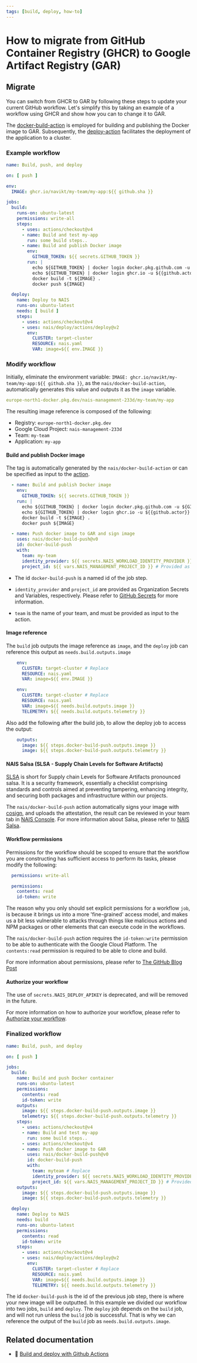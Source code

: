 ```yaml
---
tags: [build, deploy, how-to]
---
```


# How to migrate from GitHub Container Registry (GHCR) to Google Artifact Registry (GAR)

## Migrate

You can switch from GHCR to GAR by following these steps
to update your current GitHub workflow. Let's simplify this by taking an
example of a workflow using GHCR and show how you can to change it to GAR.

The [docker-build-action](https://github.com/nais/docker-build-push) is employed for building and publishing the
Docker image to GAR.
Subsequently, the [deploy-action](https://github.com/nais/deploy/tree/master/actions/deploy) facilitates the
deployment of the application to a cluster.

### Example workflow

```yaml
name: Build, push, and deploy

on: [ push ]

env:
  IMAGE: ghcr.io/navikt/my-team/my-app:${{ github.sha }}

jobs:
  build:
    runs-on: ubuntu-latest
    permissions: write-all
    steps:
      - uses: actions/checkout@v4
      - name: Build and test my-app
        run: some build steps..
      - name: Build and publish Docker image
        env:
          GITHUB_TOKEN: ${{ secrets.GITHUB_TOKEN }}
        run: |
          echo ${GITHUB_TOKEN} | docker login docker.pkg.github.com -u ${GITHUB_REPOSITORY} --password-stdin
          echo ${GITHUB_TOKEN} | docker login ghcr.io -u ${{github.actor}} --password-stdin
          docker build -t ${IMAGE} .
          docker push ${IMAGE}

  deploy:
    name: Deploy to NAIS
    runs-on: ubuntu-latest
    needs: [ build ]
    steps:
      - uses: actions/checkout@v4
      - uses: nais/deploy/actions/deploy@v2
        env:
          CLUSTER: target-cluster
          RESOURCE: nais.yaml
          VAR: image=${{ env.IMAGE }}
```

### Modify workflow

Initially, eliminate the environment variable: `IMAGE: ghcr.io/navikt/my-team/my-app:${{ github.sha }}`, as
the `nais/docker-build-action`, automatically generates this value and outputs it as the `image` variable.

```yaml
europe-north1-docker.pkg.dev/nais-management-233d/my-team/my-app
```

The resulting image reference is composed of the following:

* Registry: `europe-north1-docker.pkg.dev`
* Google Cloud Project: `nais-management-233d`
* Team: `my-team`
* Application: `my-app`

#### Build and publish Docker image

The tag is automatically generated by the `nais/docker-build-action` or can be specified as input to
the [action](https://github.com/nais/docker-build-push).

```yaml
  - name: Build and publish Docker image
    env:
      GITHUB_TOKEN: ${{ secrets.GITHUB_TOKEN }}
    run: |
      echo ${GITHUB_TOKEN} | docker login docker.pkg.github.com -u ${GITHUB_REPOSITORY} --password-stdin
      echo ${GITHUB_TOKEN} | docker login ghcr.io -u ${{github.actor}} --password-stdin
      docker build -t ${IMAGE} .
      docker push ${IMAGE}
```

```yaml
  - name: Push docker image to GAR and sign image
    uses: nais/docker-build-push@v0
    id: docker-build-push
    with:
      team: my-team
      identity_provider: ${{ secrets.NAIS_WORKLOAD_IDENTITY_PROVIDER }} # Provided as Organization Secret
      project_id: ${{ vars.NAIS_MANAGEMENT_PROJECT_ID }} # Provided as Organization Variable
```

* The id `docker-build-push` is a named id of the job step.

* `identity_provider` and `project_id` are provided as Organization Secrets and Variables, respectively. Please refer
  to [GitHub Secrets](https://docs.github.com/en/actions/reference/encrypted-secrets) for more information.

* `team` is the name of your team, and must be provided as input to the action.

#### Image reference

The `build` job outputs the image reference as `image`, and the `deploy` job can reference this output
as `needs.build.outputs.image`

```yaml
    env:
      CLUSTER: target-cluster # Replace
      RESOURCE: nais.yaml
      VAR: image=${{ env.IMAGE }}
```

```yaml
    env:
      CLUSTER: target-cluster # Replace 
      RESOURCE: nais.yaml
      VAR: image=${{ needs.build.outputs.image }}
      TELEMETRY: ${{ needs.build.outputs.telemetry }}
```

Also add the following after the build job, to allow the deploy job to access the output:

```yaml
    outputs:
      image: ${{ steps.docker-build-push.outputs.image }}
      image: ${{ steps.docker-build-push.outputs.telemetry }}
```

#### NAIS Salsa (SLSA - Supply Chain Levels for Software Artifacts)

[SLSA](https://slsa.dev/) is short for Supply chain Levels for Software Artifacts pronounced salsa.
It is a security framework, essentially a checklist comprising standards and controls aimed at preventing tampering,
enhancing integrity, and securing both packages and infrastructure within our projects.

The `nais/docker-build-push` action automatically signs your image with [cosign](https://github.com/sigstore/cosign),
and uploads the attestation, the result can be reviewed in your team tab
in [NAIS Console](https://console.<<tenant()>>.cloud.nais.io).
For more information about Salsa, please refer to [NAIS Salsa](../../services/salsa.md).

#### Workflow permissions

Permissions for the workflow should be scoped to ensure that the workflow you are constructing has sufficient access
to perform its tasks, please modify the following:

```yaml
  permissions: write-all
```

```yaml
  permissions:
    contents: read
    id-token: write
```

The reason why you only should set explicit permissions for a workflow `job`, is because it
brings us into a more 'fine-grained' access model, and makes us a bit less vulnerable to attacks through things like
malicious actions and NPM packages or other elements that can execute code in the workflows.

The `nais/docker-build-push` action requires the `id-token:write` permission to be able to
authenticate with the Google Cloud Platform. The `contents:read` permission is required to be able to clone and build.

For more information about permissions, please refer
to [The GitHub Blog Post](https://github.blog/changelog/2021-04-20-github-actions-control-permissions-for-github_token/)

#### Authorize your workflow

The use of `secrets.NAIS_DEPLOY_APIKEY` is deprecated, and will be removed in the future.

For more information on how to authorize your workflow, please refer
to [Authorize your workflow](build-and-deploy.md#authorize-your-github-repository-for-deployment).

### Finalized workflow

```yaml
name: Build, push, and deploy

on: [ push ]

jobs:
  build:
    name: Build and push Docker container
    runs-on: ubuntu-latest
    permissions:
      contents: read
      id-token: write
    outputs:
      image: ${{ steps.docker-build-push.outputs.image }}
      telemetry: ${{ steps.docker-build-push.outputs.telemetry }}
    steps:
      - uses: actions/checkout@v4
      - name: Build and test my-app
        run: some build steps..
      - uses: actions/checkout@v4
      - name: Push docker image to GAR
        uses: nais/docker-build-push@v0
        id: docker-build-push
        with:
          team: myteam # Replace
          identity_provider: ${{ secrets.NAIS_WORKLOAD_IDENTITY_PROVIDER }} # Provided as Organization Secret
          project_id: ${{ vars.NAIS_MANAGEMENT_PROJECT_ID }} # Provided as Organization Variable
    outputs:
      image: ${{ steps.docker-build-push.outputs.image }}
      image: ${{ steps.docker-build-push.outputs.telemetry }}

  deploy:
    name: Deploy to NAIS
    needs: build
    runs-on: ubuntu-latest
    permissions:
      contents: read
      id-token: write
    steps:
      - uses: actions/checkout@v4
      - uses: nais/deploy/actions/deploy@v2
        env:
          CLUSTER: target-cluster # Replace
          RESOURCE: nais.yaml
          VAR: image=${{ needs.build.outputs.image }}
          TELEMETRY: ${{ needs.build.outputs.telemetry }}
```

The id `docker-build-push` is the id of the previous job step, there is where your new image will be outputted. In this
example we divided our workflow into two jobs, `build` and `deploy`. The `deploy` job depends on the `build` job, and
will not run unless the `build` job is successful. That is why we can reference the output of the `build` job as
`needs.build.outputs.image`.

## Related documentation

- :dart: [Build and deploy with Github Actions](build-and-deploy.md)
